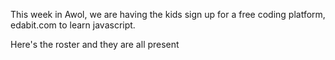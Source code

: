 This week in Awol, we are having the kids sign up for a free coding
platform, edabit.com to learn javascript.

Here's the roster and they are all present

